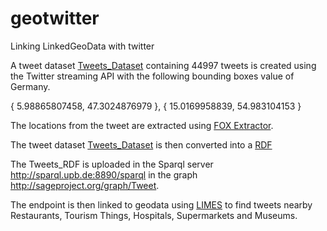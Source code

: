 # geotwitter
Linking LinkedGeoData with twitter

A tweet dataset [Tweets_Dataset](https://github.com/dice-group/geotwitter/blob/master/Tweets_Dataset/)  containing 44997 tweets is created using the Twitter streaming API with the following bounding boxes value of Germany.


{ 5.98865807458, 47.3024876979 }, { 15.0169958839, 54.983104153 }

The locations from the tweet are extracted using [FOX Extractor](http://aksw.org/Projects/FOX.html).

The tweet dataset [Tweets_Dataset](https://github.com/dice-group/geotwitter/blob/master/Tweets_Dataset/) is then converted into a [RDF](https://github.com/dice-group/geotwitter/blob/master/Tweets_RDF.ttl)

The Tweets_RDF is uploaded in the Sparql server http://sparql.upb.de:8890/sparql in the graph http://sageproject.org/graph/Tweet.


The endpoint is then linked to geodata using  [LIMES](http://dice.cs.uni-paderborn.de/projects/active-projects/limes/) to find tweets nearby Restaurants, Tourism Things, Hospitals, Supermarkets and Museums.





